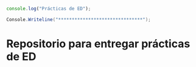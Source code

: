```javascript
console.log("Prácticas de ED"); 
```
```csharp
Console.Writeline("*******************************");  
```
# Repositorio para entregar prácticas de ED

